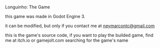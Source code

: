 Longuinho: The Game

this game was made in Godot Engine 3.

it can be modified, but only if you contact me at neymarcontc@gmail.com

this is the game's source code, if you want to play the builded game, find me at itch.io or gamejolt.com searching for the game's name
